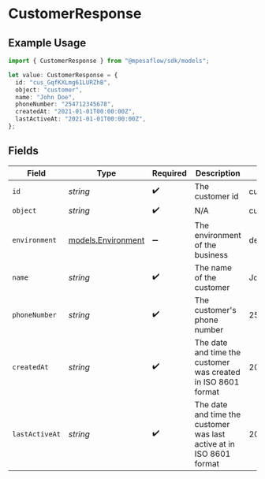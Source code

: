 # CustomerResponse

## Example Usage

```typescript
import { CustomerResponse } from "@mpesaflow/sdk/models";

let value: CustomerResponse = {
  id: "cus_GqfKXLmg61LURZhB",
  object: "customer",
  name: "John Doe",
  phoneNumber: "254712345678",
  createdAt: "2021-01-01T00:00:00Z",
  lastActiveAt: "2021-01-01T00:00:00Z",
};
```

## Fields

| Field                                                                | Type                                                                 | Required                                                             | Description                                                          | Example                                                              |
| -------------------------------------------------------------------- | -------------------------------------------------------------------- | -------------------------------------------------------------------- | -------------------------------------------------------------------- | -------------------------------------------------------------------- |
| `id`                                                                 | *string*                                                             | :heavy_check_mark:                                                   | The customer id                                                      | cus_GqfKXLmg61LURZhB                                                 |
| `object`                                                             | *string*                                                             | :heavy_check_mark:                                                   | N/A                                                                  | customer                                                             |
| `environment`                                                        | [models.Environment](../models/environment.md)                       | :heavy_minus_sign:                                                   | The environment of the business                                      | development                                                          |
| `name`                                                               | *string*                                                             | :heavy_check_mark:                                                   | The name of the customer                                             | John Doe                                                             |
| `phoneNumber`                                                        | *string*                                                             | :heavy_check_mark:                                                   | The customer's phone number                                          | 254712345678                                                         |
| `createdAt`                                                          | *string*                                                             | :heavy_check_mark:                                                   | The date and time the customer was created in ISO 8601 format        | 2021-01-01T00:00:00Z                                                 |
| `lastActiveAt`                                                       | *string*                                                             | :heavy_check_mark:                                                   | The date and time the customer was last active at in ISO 8601 format | 2021-01-01T00:00:00Z                                                 |
